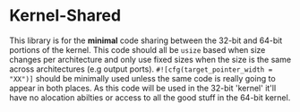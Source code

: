 # Kernel-Shared

This library is for the **minimal** code sharing between the 32-bit and 64-bit portions of the kernel. This code should all be `usize` based when size changes per architecture and only use fixed sizes when the size is the same across architectures (e.g output ports). `#![cfg(target_pointer_width = "XX")]` should be minimally used unless the same code is really going to appear in both places.  As this code will be used in the 32-bit 'kernel' it'll have no alocation abilties or access to all the good stuff in the 64-bit kernel.
